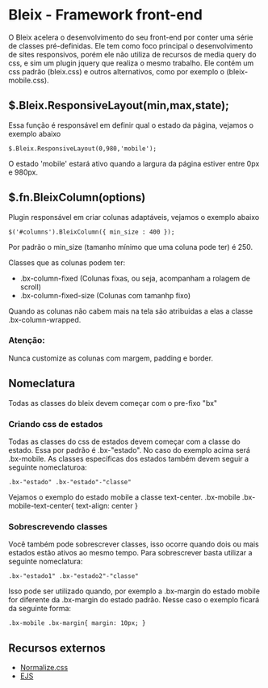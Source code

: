 Bleix - Framework front-end
=====

O Bleix acelera o desenvolvimento do seu front-end por conter uma série de classes pré-definidas.
Ele tem como foco principal o desenvolvimento de sites responsivos, porém ele não utiliza de recursos de media query do css, e sim um plugin jquery que realiza o mesmo trabalho.
Ele contém um css padrão (bleix.css) e outros alternativos, como por exemplo o (bleix-mobile.css).

$.Bleix.ResponsiveLayout(min,max,state);
----

Essa função é responsável em definir qual o estado da página, vejamos o exemplo abaixo

	$.Bleix.ResponsiveLayout(0,980,'mobile');

O estado 'mobile' estará ativo quando a largura da página estiver entre 0px e 980px.

$.fn.BleixColumn(options)
----

Plugin responsável em criar colunas adaptáveis, vejamos o exemplo abaixo

	$('#columns').BleixColumn({ min_size : 400 });
	
Por padrão o min_size (tamanho mínimo que uma coluna pode ter) é 250.

Classes que as colunas podem ter:

* .bx-column-fixed (Colunas fixas, ou seja, acompanham a rolagem de scroll)
* .bx-column-fixed-size (Colunas com tamanhp fixo)

Quando as colunas não cabem mais na tela são atribuidas a elas a classe .bx-column-wrapped.

### Atenção:
Nunca customize as colunas com margem, padding e border.

Nomeclatura
----
Todas as classes do bleix devem começar com o pre-fixo "bx" 

### Criando css de estados

Todas as classes do css de estados devem começar com a classe do estado. Essa por padrão é .bx-"estado". No caso do exemplo acima será .bx-mobile.
As classes específicas dos estados também devem seguir a seguinte nomeclaturoa:

	.bx-"estado" .bx-"estado"-"classe"

Vejamos o exemplo do estado mobile a classe text-center.
.bx-mobile .bx-mobile-text-center{ text-align: center }

### Sobrescrevendo classes

Você também pode sobrescrever classes, isso ocorre quando dois ou mais estados estão ativos ao mesmo tempo. Para sobrescrever basta utilizar a seguinte nomeclatura:

	.bx-"estado1" .bx-"estado2"-"classe"

Isso pode ser utilizado quando, por exemplo a .bx-margin do estado mobile for diferente da .bx-margin do estado padrão. Nesse caso o exemplo ficará da seguinte forma:

	.bx-mobile .bx-margin{ margin: 10px; }

Recursos externos
----
* [Normalize.css](http://necolas.github.com/normalize.css/)
* [EJS](http://embeddedjs.com/)
